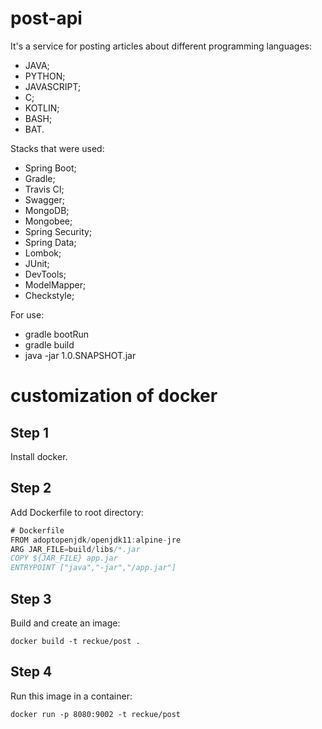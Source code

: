 # post-api

It's a service for posting articles about different programming languages:

- JAVA;
- PYTHON;
- JAVASCRIPT;
- C;
- KOTLIN;
- BASH;
- BAT. 

Stacks that were used:
- Spring Boot;
- Gradle;
- Travis CI;
- Swagger;
- MongoDB;
- Mongobee;
- Spring Security;
- Spring Data;
- Lombok;
- JUnit;
- DevTools;
- ModelMapper;
- Checkstyle;



For use:
- gradle bootRun
- gradle build
- java -jar 1.0.SNAPSHOT.jar


# customization of docker
## Step 1
Install docker.

## Step 2
Add Dockerfile to root directory:
```java
# Dockerfile
FROM adoptopenjdk/openjdk11:alpine-jre
ARG JAR_FILE=build/libs/*.jar
COPY ${JAR_FILE} app.jar
ENTRYPOINT ["java","-jar","/app.jar"]
```

## Step 3
Build and create an image:
```
docker build -t reckue/post .
```

## Step 4
Run this image in a container:
```
docker run -p 8080:9002 -t reckue/post
```


